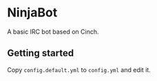 NinjaBot
===

A basic IRC bot based on Cinch.

## Getting started

Copy `config.default.yml` to `config.yml` and edit it.

